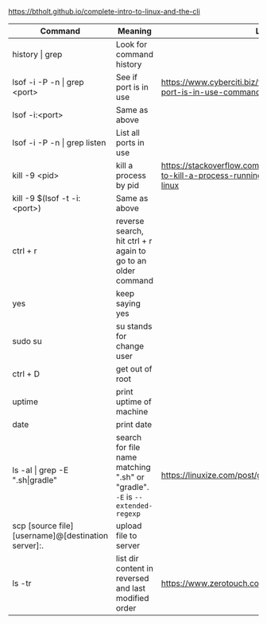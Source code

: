 https://btholt.github.io/complete-intro-to-linux-and-the-cli

| Command                                             | Meaning                                                                      | Link                                                                                                   |
| --------------------------------------------------- | ---------------------------------------------------------------------------- | ------------------------------------------------------------------------------------------------------ |
| history \| grep <string u r looking for>            | Look for command history                                                     |                                                                                                        |
| lsof -i -P -n \| grep \<port>                       | See if port is in use                                                        | https://www.cyberciti.biz/faq/unix-linux-check-if-port-is-in-use-command/                              |
| lsof -i:\<port>                                     | Same as above                                                                |                                                                                                        |
| lsof -i -P -n \| grep listen                        | List all ports in use                                                        |                                                                                                        |
| kill -9 \<pid>                                      | kill a process by pid                                                        | https://stackoverflow.com/questions/11583562/how-to-kill-a-process-running-on-particular-port-in-linux |
| kill -9 $(lsof -t -i:\<port>)                       | Same as above                                                                |                                                                                                        |
| ctrl + r                                            | reverse search, hit ctrl + r again to go to an older command                 |                                                                                                        |
| yes                                                 | keep saying yes                                                              |                                                                                                        |
| sudo su                                             | su stands for change user                                                    |                                                                                                        |
| ctrl + D                                            | get out of root                                                              |                                                                                                        |
| uptime                                              | print uptime of machine                                                      |                                                                                                        |
| date                                                | print date                                                                   |                                                                                                        |
| ls -al \| grep -E ".sh\|gradle"                     | search for file name matching ".sh" or "gradle". `-E` is `--extended-regexp` | https://linuxize.com/post/grep-multiple-patterns/                                                      |
| scp [source file] [username]@[destination server]:. | upload file to server                                                        |                                                                                                        |
| ls -tr                                              | list dir content in reversed and last modified order                         | https://www.zerotouch.com/faqs/111/ls-by-date                                                          |
